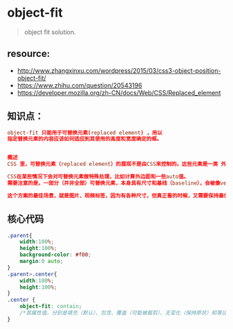 # object-fit
> object fit solution.

## resource:
+ http://www.zhangxinxu.com/wordpress/2015/03/css3-object-position-object-fit/
+ https://www.zhihu.com/question/20543196
+ https://developer.mozilla.org/zh-CN/docs/Web/CSS/Replaced_element


## 知识点：
```conf
object-fit 只能用于可替换元素(replaced element) ，用以
指定替换元素的内容应该如何适应到其使用的高度和宽度确定的框。


概述
CSS 里，可替换元素（replaced element）的展现不是由CSS来控制的。这些元素是一类 外观渲染独立于CSS的 外部对象。 典型的可替换元素有 <img>、 <object>、 <video> 和 表单元素，如<textarea>、 <input> 。 某些元素只在一些特殊情况下表现为可替换元素，例如 <audio> 和 <canvas> 。 通过 CSS content 属性来插入的对象 被称作 匿名可替换元素（anonymous replaced elements）。

CSS在某些情况下会对可替换元素做特殊处理，比如计算外边距和一些auto值。
需要注意的是，一部分（并非全部）可替换元素，本身具有尺寸和基线（baseline），会被像vertical-align之类的一些 CSS 属性用到。

这个方案的最佳场景，就是图片、视频标签，因为有各种尺寸，但真正看的时候，又需要保持最佳的xy纵横比，且居中
```

## 核心代码
```css
.parent{
    width:100%;
    height:100%;
    background-color: #f00;
    margin:0 auto;
}
.parent>.center{
    width:100%;
    height:100%;
}
.center {
    object-fit: contain;
    /*其属性值，分别是填充（默认）、包含、覆盖（可能被裁剪）、无变化（保持原状）和等比例缩放*/
}
```